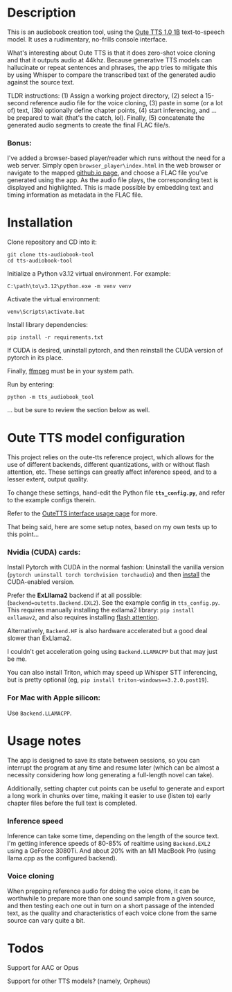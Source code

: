 # Description

This is an audiobook creation tool, using the [Oute TTS 1.0 1B](https://github.com/edwko/OuteTTS) text-to-speech model. It uses a rudimentary, no-frills console interface.

What's interesting about Oute TTS is that it does zero-shot voice cloning and that it outputs audio at 44khz. Because generative TTS models can hallucinate or repeat sentences and phrases, the app tries to mitigate this by using Whisper to compare the transcribed text of the generated audio against the source text.

TLDR instructions: (1) Assign a working project directory, (2) select a 15-second reference audio file for the voice cloning, (3) paste in some (or a lot of) text, (3b) optionally define chapter points, (4) start inferencing, and ... be prepared to wait (that's the catch, lol). Finally, (5) concatenate the generated audio segments to create the final FLAC file/s.

### Bonus:

I've added a browser-based player/reader which runs without the need for a web server. Simply open `browser_player\index.html` in the web browser or navigate to the mapped [github.io page](https://zeropointnine.github.io/tts-audiobook-tool/browser_player/?url=https://zeropointnine.github.io/tts-audiobook-tool/browser_player/waves.flac), and choose a FLAC file you've generated using the app. As the audio file plays, the corresponding text is displayed and highlighted. This is made possible by embedding text and timing information as metadata in the FLAC file.

# Installation

Clone repository and CD into it:

    git clone tts-audiobook-tool
    cd tts-audiobook-tool

Initialize a Python v3.12 virtual environment. For example:

    C:\path\to\v3.12\python.exe -m venv venv

Activate the virtual environment:

    venv\Scripts\activate.bat

Install library dependencies:

    pip install -r requirements.txt

If CUDA is desired, uninstall pytorch, and then reinstall the CUDA version of pytorch in its place.

Finally, [ffmpeg](https://ffmpeg.org/download.html) must be in your system path.

Run by entering:

    python -m tts_audiobook_tool

... but be sure to review the section below as well.

# Oute TTS model configuration

This project relies on the oute-tts reference project, which allows for the use of different backends, different quantizations, with or without flash attention, etc. These settings can greatly affect inference speed, and to a lesser extent, output quality.

To change these settings, hand-edit the Python file **`tts_config.py`**, and refer to the  example configs therein.

Refer to the [OuteTTS interface usage page](https://github.com/edwko/OuteTTS/blob/main/docs/interface_usage.md) for more.

That being said, here are some setup notes, based on my own tests up to this point...

### Nvidia (CUDA) cards:

Install Pytorch with CUDA in the normal fashion: Uninstall the vanilla version (`pytorch uninstall torch torchvision torchaudio`) and then [install](https://pytorch.org/get-started/locally/) the CUDA-enabled version.

Prefer the **ExLllama2** backend if at all possible: (`backend=outetts.Backend.EXL2`). See the example config in `tts_config.py`. This requires manually installing the exllama2 library: `pip install exllamav2`, and also requires installing [flash attention](https://github.com/Dao-AILab/flash-attention?tab=readme-ov-file#installation-and-features).

Alternatively, `Backend.HF` is also hardware accelerated but a good deal slower than ExLlama2.

I couldn't get acceleration going using `Backend.LLAMACPP` but that may just be me.

You can also install Triton, which may speed up Whisper STT inferencing, but is pretty optional (eg, `pip install triton-windows==3.2.0.post19`).

### For Mac with Apple silicon:

Use `Backend.LLAMACPP`.

# Usage notes

The app is designed to save its state between sessions, so you can interrupt the program at any time and resume later (which can be almost a necessity considering how long generating a full-length novel can take).

Additionally, setting chapter cut points can be useful to generate and export a long work in chunks over time, making it easier to use (listen to) early chapter files before the full text is completed.

### Inference speed

Inference can take some time, depending on the length of the source text. I'm getting inference speeds of 80-85% of realtime using `Backend.EXL2` using a GeForce 3080Ti. And about 20% with an M1 MacBook Pro (using llama.cpp as the configured backend).

### Voice cloning

When prepping reference audio for doing the voice clone, it can be worthwhile to prepare more than one sound sample from a given source, and then testing each one out in turn on a short passage of the intended text, as the quality and characteristics of each voice clone from the same source can vary quite a bit.

# Todos

Support for AAC or Opus

Support for other TTS models? (namely, Orpheus)
